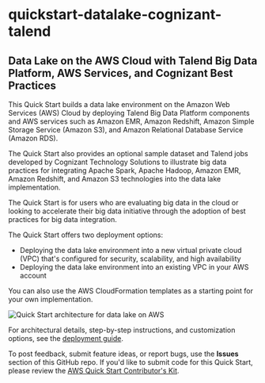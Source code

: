 # quickstart-datalake-cognizant-talend
## Data Lake on the AWS Cloud with Talend Big Data Platform, AWS Services, and Cognizant Best Practices


This Quick Start builds a data lake environment on the Amazon Web Services (AWS) Cloud by deploying Talend Big Data Platform components and AWS services such as Amazon EMR, Amazon Redshift, Amazon Simple Storage Service (Amazon S3), and Amazon Relational Database Service (Amazon RDS).

The Quick Start also provides an optional sample dataset and Talend jobs developed by Cognizant Technology Solutions to illustrate big data practices for integrating Apache Spark, Apache Hadoop, Amazon EMR, Amazon Redshift, and Amazon S3 technologies into the data lake implementation.

The Quick Start is for users who are evaluating big data in the cloud or looking to accelerate their big data initiative through the adoption of best practices for big data integration. 

The Quick Start offers two deployment options:

- Deploying the data lake environment into a new virtual private cloud (VPC) that's configured for security, scalability, and high availability
- Deploying the data lake environment into an existing VPC in your AWS account

You can also use the AWS CloudFormation templates as a starting point for your own implementation.

![Quick Start architecture for data lake on AWS](https://d0.awsstatic.com/partner-network/QuickStart/datasheets/data-lake-talend-on-aws-architecture.png)

For architectural details, step-by-step instructions, and customization options, see the [deployment guide](https://fwd.aws/aRXaY).

To post feedback, submit feature ideas, or report bugs, use the **Issues** section of this GitHub repo.
If you'd like to submit code for this Quick Start, please review the [AWS Quick Start Contributor's Kit](https://aws-quickstart.github.io/).
